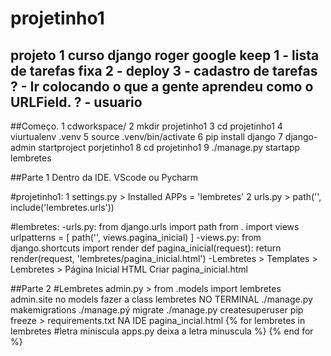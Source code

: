 # projetinho1
projeto 1 curso django roger
google keep
1 - lista de tarefas fixa
2 - deploy
3 - cadastro de tarefas
? - Ir colocando o que a gente aprendeu como o URLField.
? - usuario
---

##Começo.
1 cdworkspace/
2 mkdir projetinho1
3 cd projetinho1
4 viurtualenv .venv
5 source .venv/bin/activate
6 pip install django
7 django-admin startproject porjetinho1
8 cd projetinho1
9 ./manage.py startapp lembretes

##Parte 1
Dentro da IDE. VScode ou Pycharm

#projetinho1:
1 settings.py > Installed APPs = 'lembretes'
2 urls.py > path('', include('lembretes.urls'))

#lembretes:
-urls.py:
from django.urls import path
from . import views
urlpatterns = [
    path('', views.pagina_inicial)
]
-views.py:
from django.shortcuts import render
def pagina_inicial(request):
  return render(request, 'lembretes/pagina_inicial.html')
-Lembretes > Templates > Lembretes > Página Inicial HTML
Criar pagina_inicial.html

##Parte 2
#Lembretes
admin.py > from .models import lembretes
admin.site
no models fazer a class lembretes
NO TERMINAL
./manage.py makemigrations
./manage.pý migrate
./manage.py createsuperuser
pip freeze > requirements.txt
NA IDE
pagina_incial.html
{% for lembretes in lembretes #letra miniscula apps.py deixa a letra minuscula %}
{% end for %}










